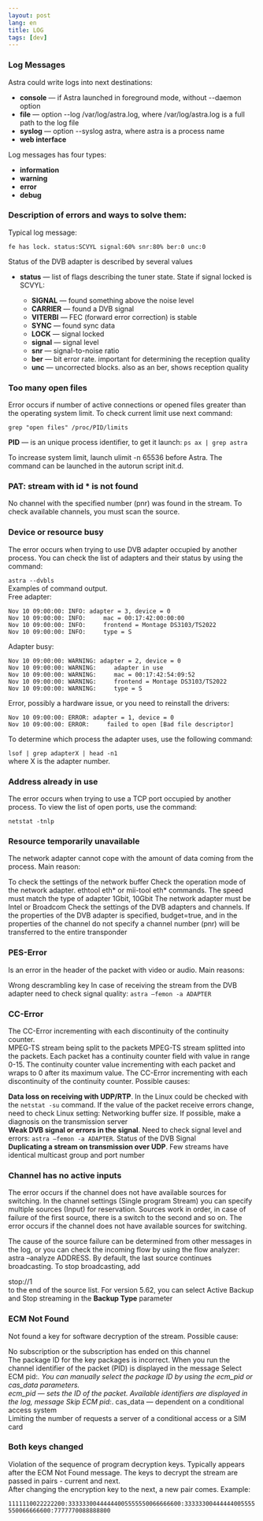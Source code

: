 ```yaml
---
layout: post
lang: en
title: LOG 
tags: [dev]
---
```


### Log Messages

<!-- more -->

Astra could write logs into next destinations:

- **console** — if Astra launched in foreground mode, without --daemon option
- **file** — option --log /var/log/astra.log, where /var/log/astra.log is a full path to the log file
- **syslog** — option --syslog astra, where astra is a process name
- **web interface**

Log messages has four types:  
- **information**  
- **warning**  
- **error**  
- **debug**  

### Description of errors and ways to solve them:

Typical log message:

```
fe has lock. status:SCVYL signal:60% snr:80% ber:0 unc:0
```
Status of the DVB adapter is described by several values

- **status** — list of flags describing the tuner state. State if signal locked is SCVYL:

    - **SIGNAL** — found something above the noise level
    - **CARRIER** — found a DVB signal
    - **VITERBI** — FEC (forward error correction) is stable
    - **SYNC** — found sync data
    - **LOCK** — signal locked
    - **signal** — signal level
    - **snr** — signal-to-noise ratio
    - **ber** — bit error rate. important for determining the reception quality
    - **unc** — uncorrected blocks. also as an ber, shows reception quality


### Too many open files

Error occurs if number of active connections or opened files greater than the operating system limit. To check current limit use next command:
```
grep "open files" /proc/PID/limits
```
**PID** — is an unique process identifier, to get it launch: `ps ax | grep astra`

To increase system limit, launch ulimit -n 65536 before Astra. The command can be launched in the autorun script init.d.


### PAT: stream with id * is not found

No channel with the specified number (pnr) was found in the stream. To check available channels, you must scan the source.


### Device or resource busy

The error occurs when trying to use DVB adapter occupied by another process. You can check the list of adapters and their status by using the command:

`astra --dvbls`  
Examples of command output.  
Free adapter:  
```
Nov 10 09:00:00: INFO: adapter = 3, device = 0
Nov 10 09:00:00: INFO:     mac = 00:17:42:00:00:00
Nov 10 09:00:00: INFO:     frontend = Montage DS3103/TS2022
Nov 10 09:00:00: INFO:     type = S
```
Adapter busy:  
```
Nov 10 09:00:00: WARNING: adapter = 2, device = 0
Nov 10 09:00:00: WARNING:     adapter in use
Nov 10 09:00:00: WARNING:     mac = 00:17:42:54:09:52
Nov 10 09:00:00: WARNING:     frontend = Montage DS3103/TS2022
Nov 10 09:00:00: WARNING:     type = S
```
Error, possibly a hardware issue, or you need to reinstall the drivers:  
```
Nov 10 09:00:00: ERROR: adapter = 1, device = 0
Nov 10 09:00:00: ERROR:     failed to open [Bad file descriptor]
```
To determine which process the adapter uses, use the following command:

`lsof | grep adapterX | head -n1`  
where X is the adapter number.


### Address already in use

The error occurs when trying to use a TCP port occupied by another process. To view the list of open ports, use the command:

`netstat -tnlp`

### Resource temporarily unavailable

The network adapter cannot cope with the amount of data coming from the process. Main reason:

To check the settings of the network buffer
Check the operation mode of the network adapter. ethtool eth* or mii-tool eth* commands. The speed must match the type of adapter 1Gbit, 10Gbit
The network adapter must be Intel or Broadcom
Check the settings of the DVB adapters and channels. If the properties of the DVB adapter is specified, budget=true, and in the properties of the channel do not specify a channel number (pnr) will be transferred to the entire transponder

### PES-Error

ls an error in the header of the packet with video or audio. Main reasons:

Wrong descrambling key
In case of receiving the stream from the DVB adapter need to check signal quality: `astra –femon -a ADAPTER`

### CC-Error

The CC-Error incrementing with each discontinuity of the continuity counter.  
MPEG-TS stream being split to the packets MPEG-TS stream splitted into the packets. 
Each packet has a continuity counter field with value in range 0-15. The continuity counter value incrementing with each packet and wraps to 0 after its maximum value. 
The CC-Error incrementing with each discontinuity of the continuity counter. Possible causes:  

**Data loss on receiving with UDP/RTP**. In the Linux could be checked with the `netstat -su` command. If the value of the packet receive errors change, need to check Linux setting: Networking buffer size. If possible, make a diagnosis on the transmission server  
**Weak DVB signal or errors in the signal**. Need to check signal level and errors: `astra –femon -a ADAPTER`. Status of the DVB Signal  
**Duplicating a stream on transmission over UDP**. Few streams have identical multicast group and port number  

### Channel has no active inputs

The error occurs if the channel does not have available sources for switching.
In the channel settings (Single program Stream) you can specify multiple sources (Input) for reservation. Sources work in order, in case of failure of the first source, there is a switch to the second and so on. The error occurs if the channel does not have available sources for switching.

The cause of the source failure can be determined from other messages in the log, or you can check the incoming flow by using the flow analyzer: astra –analyze ADDRESS. By default, the last source continues broadcasting. To stop broadcasting, add

stop://1   
to the end of the source list. For version 5.62, you can select Active Backup and Stop streaming in the **Backup Type** parameter  


### ECM Not Found

Not found a key for software decryption of the stream. Possible cause:  

No subscription or the subscription has ended on this channel  
The package ID for the key packages is incorrect. When you run the channel identifier of the packet (PID) is displayed in the message Select ECM pid:*. You can manually select the package ID by using the ecm_pid or cas_data parameters.  
ecm_pid — sets the ID of the packet. Available identifiers are displayed in the log, message Skip ECM pid:*.
cas_data — dependent on a conditional access system  
Limiting the number of requests a server of a conditional access or a SIM card  

### Both keys changed

Violation of the sequence of program decryption keys. Typically appears after the ECM Not Found message. 
The keys to decrypt the stream are passed in pairs - current and next.   
After changing the encryption key to the next, a new pair comes. Example:  

`1111110022222200:33333300444444005555550066666600:33333300444444005555550066666600:7777770088888800`
